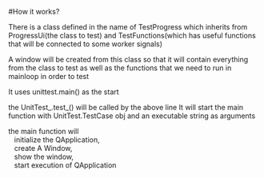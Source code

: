 #How it works?

There is a class defined in the name of TestProgress
which inherits from ProgressUi(the class to test)  and TestFunctions(which has useful functions that will be connected to some worker signals)

A window will be created from this class so that it will contain everything from the class to test as well as the functions that we need to run in mainloop in order to test




It uses unittest.main() as the start

the UnitTest_.test_() will be called by the above line
It will start the main function with UnitTest.TestCase obj and an executable string as arguments

the main function will  
&nbsp;&nbsp;&nbsp;initialize the QApplication,  
&nbsp;&nbsp;&nbsp;create A Window,  
&nbsp;&nbsp;&nbsp;show the window,  
&nbsp;&nbsp;&nbsp;start execution of QApplication

